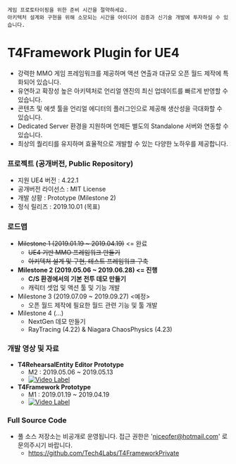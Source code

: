 ``` 
게임 프로토타이핑을 위한 준비 시간을 절약하세요.
아키텍처 설계와 구현을 위해 소모되는 시간을 아이디어 검증과 신기술 개발에 투자하실 수 있습니다. 
```

# T4Framework Plugin for UE4

- 강력한 MMO 게임 프레임워크를 제공하며 액션 연출과 대규모 오픈 월드 제작에 특화되어 있습니다.
- 유연하고 확장성 높은 아키텍처로 언리얼 엔진의 최신 업데이트를 빠르게 반영할 수 있습니다.
- 콘텐츠 및 에셋 툴을 언리얼 에디터의 플러그인으로 제공해 생산성을 극대화할 수 있습니다.
- Dedicated Server 환경을 지원하며 언제든 별도의 Standalone 서버와 연동할 수 있습니다.
- 최상의 퀄리티를 유지하며 효율적으로 개발할 수 있는 다양한 노하우를 제공합니다.

### 프로젝트 (공개버전, Public Repository)

- 지원 UE4 버전 : 4.22.1
- 공개버전 라이선스 : MIT License
- 개발 상황 : Prototype (Milestone 2)
- 정식 릴리즈 : 2019.10.01 (목표)

### 로드맵

- ~~Milestone 1 (2019.01.19 ~ 2019.04.19)~~ <= 완료
  - ~~UE4 기반 MMO 프레임워크 만들기~~
  - ~~아키텍처 설계 및 구현, 테스트 프레임워크 구축~~
- **Milestone 2 (2019.05.06 ~ 2019.06.28) <= 진행**
  - **C/S 환경에서의 기본 전투 데모 만들기**
  - 캐릭터 셋업 및 액션 툴 및 기능 개발
- Milestone 3 (2019.07.09 ~ 2019.09.27) <예정>
  - 오픈 월드 제작에 필요한 월드 관련 기능 및 툴 개발
- Milestone 4 (...)
  - NextGen 데모 만들기
  - RayTracing (4.22) & Niagara ChaosPhysics (4.23)

### 개발 영상 및 자료

- **T4RehearsalEntity Editor Prototype**
  - M2 : 2019.05.06 ~ 2019.05.13
  - [![Video Label](http://img.youtube.com/vi/pA4cK60z0Bs/0.jpg)](https://youtu.be/pA4cK60z0Bs?t=0s)
- **T4Framework Prototype**
  - M1 : 2019.01.19 ~ 2019.04.19
  - [![Video Label](http://img.youtube.com/vi/kq6mi8CEYi0/0.jpg)](https://youtu.be/kq6mi8CEYi0?t=0s)

### Full Source Code

- 풀 소스 저장소는 비공개로 운영됩니다. 접근 권한은 'niceofer@hotmail.com' 로 문의주시기 바랍니다.
  - https://github.com/Tech4Labs/T4FrameworkPrivate
